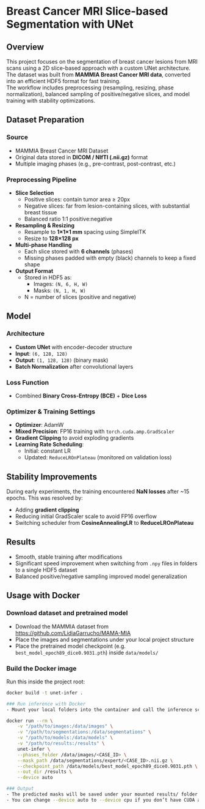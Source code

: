 # Breast Cancer MRI Slice-based Segmentation with UNet

## Overview
This project focuses on the segmentation of breast cancer lesions from MRI scans using a 2D slice-based approach with a custom UNet architecture.  
The dataset was built from **MAMMIA Breast Cancer MRI data**, converted into an efficient HDF5 format for fast training.  
The workflow includes preprocessing (resampling, resizing, phase normalization), balanced sampling of positive/negative slices, and model training with stability optimizations.

## Dataset Preparation

### Source
- MAMMIA Breast Cancer MRI Dataset  
- Original data stored in **DICOM / NIfTI (.nii.gz)** format  
- Multiple imaging phases (e.g., pre-contrast, post-contrast, etc.)

### Preprocessing Pipeline
- **Slice Selection**
  - Positive slices: contain tumor area ≥ 20px  
  - Negative slices: far from lesion-containing slices, with substantial breast tissue
  - Balanced ratio 1:1 positive:negative
- **Resampling & Resizing**
  - Resample to **1×1×1 mm** spacing using SimpleITK
  - Resize to **128×128 px**
- **Multi-phase Handling**
  - Each slice stored with **6 channels** (phases)
  - Missing phases padded with empty (black) channels to keep a fixed shape
- **Output Format**
  - Stored in HDF5 as:
    - Images: `(N, 6, H, W)`
    - Masks: `(N, 1, H, W)`
  - N = number of slices (positive and negative)

## Model

### Architecture
- **Custom UNet** with encoder-decoder structure
- **Input**: `(6, 128, 128)`  
- **Output**: `(1, 128, 128)` (binary mask)
- **Batch Normalization** after convolutional layers

### Loss Function
- Combined **Binary Cross-Entropy (BCE)** + **Dice Loss**

### Optimizer & Training Settings
- **Optimizer**: AdamW
- **Mixed Precision**: FP16 training with `torch.cuda.amp.GradScaler`
- **Gradient Clipping** to avoid exploding gradients
- **Learning Rate Scheduling**:
  - Initial: constant LR  
  - Updated: `ReduceLROnPlateau` (monitored on validation loss)

## Stability Improvements
During early experiments, the training encountered **NaN losses** after ~15 epochs.
This was resolved by:
- Adding **gradient clipping**
- Reducing initial GradScaler scale to avoid FP16 overflow
- Switching scheduler from **CosineAnnealingLR** to **ReduceLROnPlateau**

## Results
- Smooth, stable training after modifications
- Significant speed improvement when switching from `.npy` files in folders to a single HDF5 dataset
- Balanced positive/negative sampling improved model generalization

## Usage with Docker

### Download dataset and pretrained model
- Download the MAMMIA dataset from https://github.com/LidiaGarrucho/MAMA-MIA
- Place the images and segmentations under your local project structure  
- Place the pretrained model checkpoint (e.g. `best_model_epoch89_dice0.9031.pth`) inside `data/models/`

### Build the Docker image
Run this inside the project root:

```bash
docker build -t unet-infer .

### Run inference with Docker
- Mount your local folders into the container and call the inference script:

docker run --rm \
    -v "/path/to/images:/data/images" \
    -v "/path/to/segmentations:/data/segmentations" \
    -v "/path/to/models:/data/models" \
    -v "/path/to/results:/results" \
    unet-infer \
    --phases_folder /data/images/<CASE_ID> \
    --mask_path /data/segmentations/expert/<CASE_ID>.nii.gz \
    --checkpoint_path /data/models/best_model_epoch89_dice0.9031.pth \
    --out_dir /results \
    --device auto

### Output
- The predicted masks will be saved under your mounted results/ folder.
- You can change --device auto to --device cpu if you don’t have CUDA available.

